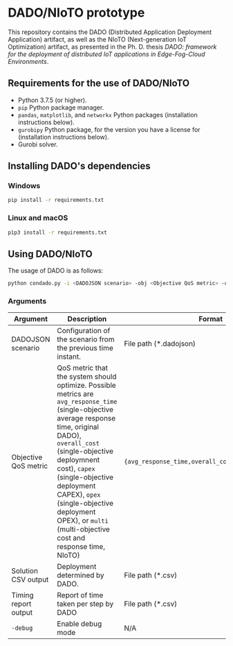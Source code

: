 # DADO/NIoTO prototype

This repository contains the DADO (Distributed Application Deployment Application) artifact, as well as the NIoTO (Next-generation IoT Optimization) artifact, as presented in the Ph. D. thesis _DADO: framework for the deployment of distributed IoT applications in Edge-Fog-Cloud Environments_.

## Requirements for the use of DADO/NIoTO

- Python 3.7.5 (or higher).
- `pip` Python package manager.
- `pandas`, `matplotlib`, and `networkx` Python packages (installation instructions below).
- `gurobipy` Python package, for the version you have a license for (installation instructions below).
- Gurobi solver.

## Installing DADO's dependencies

### Windows

```bash
pip install -r requirements.txt
```

### Linux and macOS

```bash
pìp3 install -r requirements.txt
```

## Using DADO/NIoTO

The usage of DADO is as follows:

```bash
python condado.py -i <DADOJSON scenario> -obj <Objective QoS metric> -o <Solution CSV output> [-trep <Timing report output>] [-debug]
```

### Arguments

| Argument | Description | Format | Type |
| --- | --- | --- | --- |
| DADOJSON scenario | Configuration of the scenario from the previous time instant. | File path (\*.dadojson) | Mandatory |
| Objective QoS metric | QoS metric that the system should optimize. Possible metrics are `avg_response_time` (single-objective average response time, original DADO), `overall_cost` (single-objective deploymnent cost), `capex` (single-objective deployment CAPEX), `opex` (single-objective deployment OPEX), or `multi` (multi-objective cost and response time, NIoTO) | `{avg_response_time,overall_cost,capex,opex,multi}` | Mandatory |
| Solution CSV output | Deployment determined by DADO. | File path (\*.csv) | Mandatory |
| Timing report output | Report of time taken per step by DADO | File path (\*.csv) | Optional |
| `-debug` | Enable debug mode | N/A | Optional